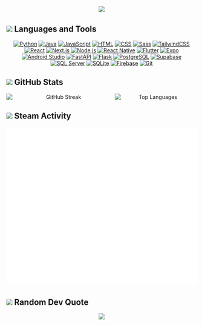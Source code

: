 <p align="center">
  <img src="https://capsule-render.vercel.app/api?type=venom&height=200&color=0:667eea,50:764ba2,100:f093fb&text=Alejandro%20Jiménez&fontAlign=50&fontColor=ffffff&fontSize=50&desc=Full%20Stack%20Developer%20%7C%20Building%20Digital%20Experiences&descAlign=50&descAlignY=75&animation=fadeIn" />
</p>

## <img src="https://img.icons8.com/fluency/48/000000/settings.png" width="28"/> Languages and Tools
<p align="center">
  <a href="https://www.python.org/"><img src="https://skillicons.dev/icons?i=python" alt="Python"/></a>
  <a href="https://www.java.com/"><img src="https://skillicons.dev/icons?i=java" alt="Java"/></a>
  <a href="https://developer.mozilla.org/en-US/docs/Web/JavaScript"><img src="https://skillicons.dev/icons?i=js" alt="JavaScript"/></a>
  <a href="https://developer.mozilla.org/en-US/docs/Web/HTML"><img src="https://skillicons.dev/icons?i=html" alt="HTML"/></a>
  <a href="https://developer.mozilla.org/en-US/docs/Web/CSS"><img src="https://skillicons.dev/icons?i=css" alt="CSS"/></a>
  <a href="https://sass-lang.com/"><img src="https://skillicons.dev/icons?i=sass" alt="Sass"/></a>
  <a href="https://tailwindcss.com/"><img src="https://skillicons.dev/icons?i=tailwind" alt="TailwindCSS"/></a>
  <a href="https://reactjs.org/"><img src="https://skillicons.dev/icons?i=react" alt="React"/></a>
  <a href="https://nextjs.org/"><img src="https://skillicons.dev/icons?i=nextjs" alt="Next.js"/></a>
  <a href="https://nodejs.org/"><img src="https://skillicons.dev/icons?i=nodejs" alt="Node.js"/></a>
  <a href="https://reactnative.dev/"><img src="https://skillicons.dev/icons?i=react" alt="React Native"/></a>
  <a href="https://flutter.dev/"><img src="https://skillicons.dev/icons?i=flutter" alt="Flutter"/></a>
  <a href="https://expo.dev/"><img src="https://go-skill-icons.vercel.app/api/icons?i=expo" alt="Expo"/></a>
  <a href="https://developer.android.com/studio"><img src="https://skillicons.dev/icons?i=androidstudio" alt="Android Studio"/></a>
  <a href="https://fastapi.tiangolo.com/"><img src="https://skillicons.dev/icons?i=fastapi" alt="FastAPI"/></a>
  <a href="https://flask.palletsprojects.com/"><img src="https://skillicons.dev/icons?i=flask" alt="Flask"/></a>
  <a href="https://www.postgresql.org/"><img src="https://skillicons.dev/icons?i=postgres" alt="PostgreSQL"/></a>
  <a href="https://supabase.com/"><img src="https://skillicons.dev/icons?i=supabase" alt="Supabase"/></a>
  <a href="https://www.microsoft.com/sql-server/"><img src="https://go-skill-icons.vercel.app/api/icons?i=sqlserver" alt="SQL Server"/></a>
  <a href="https://www.sqlite.org/"><img src="https://skillicons.dev/icons?i=sqlite" alt="SQLite"/></a>
  <a href="https://firebase.google.com/"><img src="https://skillicons.dev/icons?i=firebase" alt="Firebase"/></a>
  <a href="https://git-scm.com/"><img src="https://skillicons.dev/icons?i=git" alt="Git"/></a>
</p>

## <img src="https://img.icons8.com/color/48/000000/bar-chart.png" width="28"/> GitHub Stats
<div align="center" style="display: flex; flex-direction: row;">
  <img width="57%" src="https://github-readme-streak-stats.herokuapp.com/?user=aleju03&theme=dark&hide_border=true" alt="GitHub Streak" />
  <img width="42%" src="https://github-readme-stats.vercel.app/api/top-langs/?username=aleju03&theme=dark&hide_border=true&include_all_commits=true&count_private=true&layout=compact" alt="Top Languages" />
</div>

## <img src="https://img.icons8.com/color/48/000000/steam.png" width="28"/> Steam Activity
<img src="https://github.com/aleju03/aleju03/blob/main/steam-metrics.svg" alt="Steam Metrics" />

## <img src="https://img.icons8.com/clouds/48/000000/chat.png" width="28"/> Random Dev Quote
<p align="center">
  <img src="https://quotes-github-readme.vercel.app/api?type=horizontal&theme=radical&backgroundColor=0d1117" />
</p>